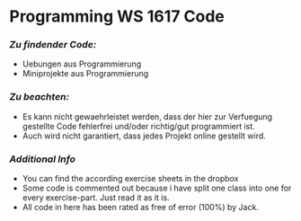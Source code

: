 # **Programming WS 1617 Code** #


### *Zu findender Code:* ###

* Uebungen aus Programmierung
* Miniprojekte aus Programmierung

### *Zu beachten:* ###

* Es kann nicht gewaehrleistet werden, dass der hier zur Verfuegung gestellte Code fehlerfrei und/oder richtig/gut 
programmiert ist.
* Auch wird nicht garantiert, dass jedes Projekt online gestellt wird.

### *Additional Info* ###

* You can find the according exercise sheets in the dropbox
* Some code is commented out because i have split one class into one for every exercise-part. Just read it as it is.
* All code in here has been rated as free of error (100%) by Jack.
